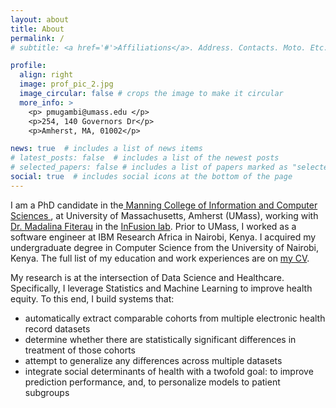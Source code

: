 ```yaml
---
layout: about
title: About
permalink: /
# subtitle: <a href='#'>Affiliations</a>. Address. Contacts. Moto. Etc.

profile:
  align: right
  image: prof_pic_2.jpg
  image_circular: false # crops the image to make it circular
  more_info: >
    <p> pmugambi@umass.edu </p>
    <p>254, 140 Governors Dr</p>
    <p>Amherst, MA, 01002</p>

news: true  # includes a list of news items
# latest_posts: false  # includes a list of the newest posts
# selected_papers: false # includes a list of papers marked as "selected={true}"
social: true  # includes social icons at the bottom of the page
---
```


I am a PhD candidate in the<a href="https://www.cics.umass.edu/"> Manning College of Information and Computer Sciences </a>, at University of Massachusetts, Amherst (UMass), working with <a href="https://www.cics.umass.edu/people/fiterau-brostean-ina"> Dr. Madalina Fiterau</a> in the <a href="https://groups.cs.umass.edu/infofusion/home/"> InFusion lab</a>. Prior to UMass, I worked as a software engineer at IBM Research Africa in Nairobi, Kenya. I acquired my undergraduate degree in Computer Science from the University of Nairobi, Kenya. The full list of my education and work experiences are on <a href="https://drive.google.com/file/d/13lM0usVQ5IHkMeYSrLQ0po0pJXZDVMkZ/view?usp=drive_link"> my CV</a>.

My research is at the intersection of Data Science and Healthcare. Specifically, I leverage Statistics and Machine Learning to improve health equity. To this end, I build systems that:

  - automatically extract comparable cohorts from multiple electronic health record datasets
  - determine whether there are statistically significant differences in treatment of those cohorts
  - attempt to generalize any differences across multiple datasets
  - integrate social determinants of health with a twofold goal: to improve prediction performance, and, to personalize models to patient subgroups
